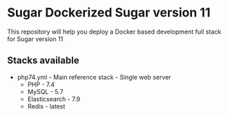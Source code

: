 # Sugar Dockerized Sugar version 11
This repository will help you deploy a Docker based development full stack for Sugar version 11

## Stacks available
* php74.yml - Main reference stack - Single web server
    * PHP - 7.4
    * MySQL - 5.7
    * Elasticsearch - 7.9
    * Redis - latest